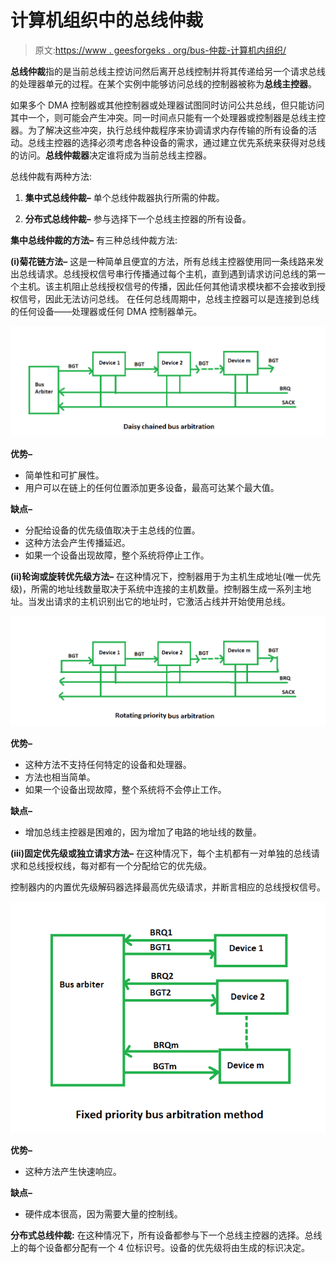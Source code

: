 # 计算机组织中的总线仲裁

> 原文:[https://www . geesforgeks . org/bus-仲裁-计算机内组织/](https://www.geeksforgeeks.org/bus-arbitration-in-computer-organization/)

**总线仲裁**指的是当前总线主控访问然后离开总线控制并将其传递给另一个请求总线的处理器单元的过程。在某个实例中能够访问总线的控制器被称为**总线主控器**。

如果多个 DMA 控制器或其他控制器或处理器试图同时访问公共总线，但只能访问其中一个，则可能会产生冲突。同一时间点只能有一个处理器或控制器是总线主控器。为了解决这些冲突，执行总线仲裁程序来协调请求内存传输的所有设备的活动。总线主控器的选择必须考虑各种设备的需求，通过建立优先系统来获得对总线的访问。**总线仲裁器**决定谁将成为当前总线主控器。

总线仲裁有两种方法:

1.  **集中式总线仲裁–**
    单个总线仲裁器执行所需的仲裁。

2.  **分布式总线仲裁–**
    参与选择下一个总线主控器的所有设备。

**集中总线仲裁的方法–**
有三种总线仲裁方法:

**(i)菊花链方法–**
这是一种简单且便宜的方法，所有总线主控器使用同一条线路来发出总线请求。总线授权信号串行传播通过每个主机，直到遇到请求访问总线的第一个主机。该主机阻止总线授权信号的传播，因此任何其他请求模块都不会接收到授权信号，因此无法访问总线。
在任何总线周期中，总线主控器可以是连接到总线的任何设备——处理器或任何 DMA 控制器单元。

![](img/355dd400cabef034acd1e4514329827d.png)

**优势–**

*   简单性和可扩展性。
*   用户可以在链上的任何位置添加更多设备，最高可达某个最大值。

**缺点–**

*   分配给设备的优先级值取决于主总线的位置。
*   这种方法会产生传播延迟。
*   如果一个设备出现故障，整个系统将停止工作。

**(ii)轮询或旋转优先级方法–**
在这种情况下，控制器用于为主机生成地址(唯一优先级)，所需的地址线数量取决于系统中连接的主机数量。控制器生成一系列主地址。当发出请求的主机识别出它的地址时，它激活占线并开始使用总线。

![](img/014dc36fdce49825ab88c86194a686cd.png)

**优势–**

*   这种方法不支持任何特定的设备和处理器。
*   方法也相当简单。
*   如果一个设备出现故障，整个系统将不会停止工作。

**缺点–**

*   增加总线主控器是困难的，因为增加了电路的地址线的数量。

**(iii)固定优先级或独立请求方法–**
在这种情况下，每个主机都有一对单独的总线请求和总线授权线，每对都有一个分配给它的优先级。

控制器内的内置优先级解码器选择最高优先级请求，并断言相应的总线授权信号。

![](img/a93541364b63b7c555c0c09053834e01.png)

**优势–**

*   这种方法产生快速响应。

**缺点–**

*   硬件成本很高，因为需要大量的控制线。

**分布式总线仲裁:**
在这种情况下，所有设备都参与下一个总线主控器的选择。总线上的每个设备都分配有一个 4 位标识号。设备的优先级将由生成的标识决定。